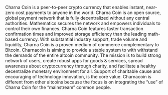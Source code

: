 Charna Coin is a peer-to-peer crypto currency that enables instant, near-zero cost payments to anyone in the world. Charna Coin is an open source, global payment network that is fully decentralized without any central authorities. Mathematics secures the network and empowers individuals to control their own finances. Charna Coin features faster transaction confirmation times and improved storage efficiency than the leading math-based currency. With substantial industry support, trade volume and liquidity, Charna Coin is a proven medium of commerce complementary to Bitcoin.
Charnacoin is aiming to provide a stable system to with withstand the demands of the entire altcoin community. The mission is to build strong network of users, create robust apps for goods & services, spread awareness about cryptocurrency through charity, and facilitate a healthy decentralize monetary environment for all. Support of charitable cause and encouraging of technology innovation, is the core value. Charnacoin is different from other altcoins because the focus is on integrating the “use” of Charna Coin for the “mainstream” common people.
